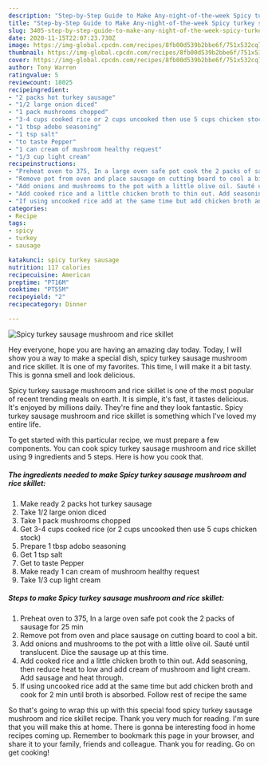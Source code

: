 ```yaml
---
description: "Step-by-Step Guide to Make Any-night-of-the-week Spicy turkey sausage mushroom and rice skillet"
title: "Step-by-Step Guide to Make Any-night-of-the-week Spicy turkey sausage mushroom and rice skillet"
slug: 3405-step-by-step-guide-to-make-any-night-of-the-week-spicy-turkey-sausage-mushroom-and-rice-skillet
date: 2020-11-15T22:07:23.730Z
image: https://img-global.cpcdn.com/recipes/8fb00d539b2bbe6f/751x532cq70/spicy-turkey-sausage-mushroom-and-rice-skillet-recipe-main-photo.jpg
thumbnail: https://img-global.cpcdn.com/recipes/8fb00d539b2bbe6f/751x532cq70/spicy-turkey-sausage-mushroom-and-rice-skillet-recipe-main-photo.jpg
cover: https://img-global.cpcdn.com/recipes/8fb00d539b2bbe6f/751x532cq70/spicy-turkey-sausage-mushroom-and-rice-skillet-recipe-main-photo.jpg
author: Tony Warren
ratingvalue: 5
reviewcount: 18025
recipeingredient:
- "2 packs hot turkey sausage"
- "1/2 large onion diced"
- "1 pack mushrooms chopped"
- "3-4 cups cooked rice or 2 cups uncooked then use 5 cups chicken stock"
- "1 tbsp adobo seasoning"
- "1 tsp salt"
- "to taste Pepper"
- "1 can cream of mushroom healthy request"
- "1/3 cup light cream"
recipeinstructions:
- "Preheat oven to 375, In a large oven safe pot cook the 2 packs of sausage for 25 min"
- "Remove pot from oven and place sausage on cutting board to cool a bit."
- "Add onions and mushrooms to the pot with a little olive oil. Sauté until translucent. Dice the sausage up at this time."
- "Add cooked rice and a little chicken broth to thin out. Add seasoning, then reduce heat to low and add cream of mushroom and light cream. Add sausage and heat through."
- "If using uncooked rice add at the same time but add chicken broth and cook for 2 min until broth is absorbed. Follow rest of recipe the same"
categories:
- Recipe
tags:
- spicy
- turkey
- sausage

katakunci: spicy turkey sausage 
nutrition: 117 calories
recipecuisine: American
preptime: "PT16M"
cooktime: "PT55M"
recipeyield: "2"
recipecategory: Dinner

---
```



![Spicy turkey sausage mushroom and rice skillet](https://img-global.cpcdn.com/recipes/8fb00d539b2bbe6f/751x532cq70/spicy-turkey-sausage-mushroom-and-rice-skillet-recipe-main-photo.jpg)

Hey everyone, hope you are having an amazing day today. Today, I will show you a way to make a special dish, spicy turkey sausage mushroom and rice skillet. It is one of my favorites. This time, I will make it a bit tasty. This is gonna smell and look delicious.



Spicy turkey sausage mushroom and rice skillet is one of the most popular of recent trending meals on earth. It is simple, it's fast, it tastes delicious. It's enjoyed by millions daily. They're fine and they look fantastic. Spicy turkey sausage mushroom and rice skillet is something which I've loved my entire life.


To get started with this particular recipe, we must prepare a few components. You can cook spicy turkey sausage mushroom and rice skillet using 9 ingredients and 5 steps. Here is how you cook that.

<!--inarticleads1-->

##### The ingredients needed to make Spicy turkey sausage mushroom and rice skillet:

1. Make ready 2 packs hot turkey sausage
1. Take 1/2 large onion diced
1. Take 1 pack mushrooms chopped
1. Get 3-4 cups cooked rice (or 2 cups uncooked then use 5 cups chicken stock)
1. Prepare 1 tbsp adobo seasoning
1. Get 1 tsp salt
1. Get to taste Pepper
1. Make ready 1 can cream of mushroom healthy request
1. Take 1/3 cup light cream




<!--inarticleads2-->

##### Steps to make Spicy turkey sausage mushroom and rice skillet:

1. Preheat oven to 375, In a large oven safe pot cook the 2 packs of sausage for 25 min
1. Remove pot from oven and place sausage on cutting board to cool a bit.
1. Add onions and mushrooms to the pot with a little olive oil. Sauté until translucent. Dice the sausage up at this time.
1. Add cooked rice and a little chicken broth to thin out. Add seasoning, then reduce heat to low and add cream of mushroom and light cream. Add sausage and heat through.
1. If using uncooked rice add at the same time but add chicken broth and cook for 2 min until broth is absorbed. Follow rest of recipe the same




So that's going to wrap this up with this special food spicy turkey sausage mushroom and rice skillet recipe. Thank you very much for reading. I'm sure that you will make this at home. There is gonna be interesting food in home recipes coming up. Remember to bookmark this page in your browser, and share it to your family, friends and colleague. Thank you for reading. Go on get cooking!
